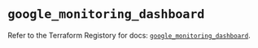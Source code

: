 # `google_monitoring_dashboard`

Refer to the Terraform Registory for docs: [`google_monitoring_dashboard`](https://registry.terraform.io/providers/hashicorp/google-beta/5.6.0/docs/resources/google_monitoring_dashboard).
